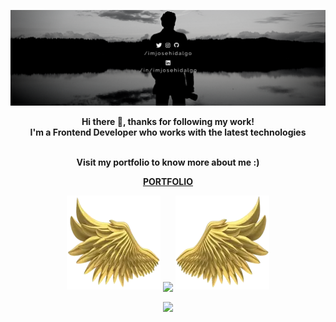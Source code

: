 ![header](./images/readme-header.png)
<!-- ![header](https://raw.githubusercontent.com/ImJoseHidalgo/imjosehidalgo/master/images/readme-header.png) -->
<div align="center" width="50">
<p><strong>Hi there 👋, thanks for following my work!
<br>I'm a Frontend Developer who works with the latest technologies
<br><br></strong></p>

<strong>
<p>Visit my portfolio to know more about me :)</p>
<a href="https://imjosehidalgo.com" target="_blank">PORTFOLIO</a>
</strong>

<br>

<p align="center">
  <img height="150" width="150" src="images/left.webp">
  <img align="center" src="https://github-readme-streak-stats.herokuapp.com/?user=imjosehidalgo&theme=dark&hide_border=true"/>
  <img height="150" width="150" src="images/right.webp">
</p>
<img align="center" width="300px"  src="https://github-readme-stats.vercel.app/api/top-langs/?username=imjosehidalgo&text_color=C4C4C4&bg_color=0E1117&title_color=FFFFFF&langs_count=8&layout=compact&hide_border=true"/>
</div>


